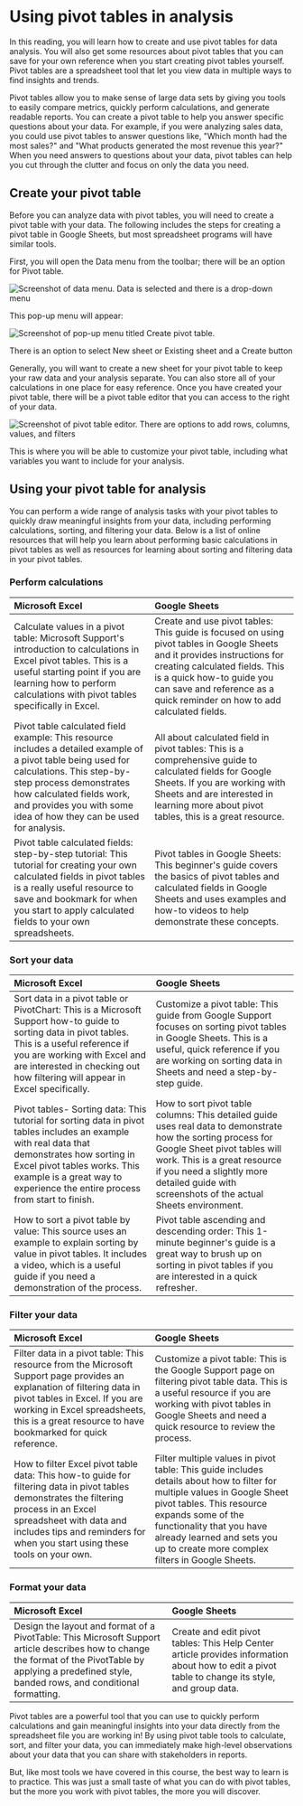 Using pivot tables in analysis
==============================

In this reading, you will learn how to create and use pivot tables for data analysis. You will also get some resources about pivot tables that you can save for your own reference when you start creating pivot tables yourself. Pivot tables are a spreadsheet tool that let you view data in multiple ways to find insights and trends. 

Pivot tables allow you to make sense of large data sets by giving you tools to easily compare metrics, quickly perform calculations, and generate readable reports. You can create a pivot table to help you answer specific questions about your data. For example, if you were analyzing sales data, you could use pivot tables to answer questions like, "Which month had the most sales?" and "What products generated the most revenue this year?" When you need answers to questions about your data, pivot tables can help you cut through the clutter and focus on only the data you need. 

Create your pivot table
-----------------------

Before you can analyze data with pivot tables, you will need to create a pivot table with your data. The following includes the steps for creating a pivot table in Google Sheets, but most spreadsheet programs will have similar tools. 

First, you will open the Data menu from the toolbar; there will be an option for Pivot table.

![Screenshot of data menu. Data is selected and there is a drop-down menu](https://d3c33hcgiwev3.cloudfront.net/imageAssetProxy.v1/nAxKmtDxQWiMSprQ8aFoMA_32568c83b4794bb8b493b631295dc16c_DataMenu.png?expiry=1644883200000&hmac=OPgZ7RayfMdH3sdh834m-RP_L6z7LXPae6o_c7KAx8o)

This pop-up menu will appear:

![Screenshot of pop-up menu titled Create pivot table. ](https://d3c33hcgiwev3.cloudfront.net/imageAssetProxy.v1/O5Foq0BySvCRaKtActrwGg_9ff0b1fdbf8046398c7ee2d5abdc2044_Screenshot-2020-11-16-at-11.47.45-AM.png?expiry=1644883200000&hmac=of3TSP_GNwLtEYil6qlH4MbJB2YPWscftTyK0Qoz2nU)

There is an option to select New sheet or Existing sheet and a Create button

Generally, you will want to create a new sheet for your pivot table to keep your raw data and your analysis separate. You can also store all of your calculations in one place for easy reference. Once you have created your pivot table, there will be a pivot table editor that you can access to the right of your data.

![Screenshot of pivot table editor. There are options to add rows, columns, values, and filters](https://d3c33hcgiwev3.cloudfront.net/imageAssetProxy.v1/nY3EyYVbTViNxMmFWy1YVQ_667552fecaa54c25b60ece296375708c_unnamed-2-.png?expiry=1644883200000&hmac=0f-5qrEh1IVT8P5Hz4UbEPfR4nA_UjaWtLXSYQJUbv8)

This is where you will be able to customize your pivot table, including what variables you want to include for your analysis. 

Using your pivot table for analysis
-----------------------------------

You can perform a wide range of analysis tasks with your pivot tables to quickly draw meaningful insights from your data, including performing calculations, sorting, and filtering your data. Below is a list of online resources that will help you learn about performing basic calculations in pivot tables as well as resources for learning about sorting and filtering data in your pivot tables.

### Perform calculations

| Microsoft Excel | Google Sheets |
| :-- | :-- |
| Calculate values in a pivot table: Microsoft Support's introduction to calculations in Excel pivot tables. This is a useful starting point if you are learning how to perform calculations with pivot tables specifically in Excel. | Create and use pivot tables: This guide is focused on using pivot tables in Google Sheets and it provides instructions for creating calculated fields. This is a quick how-to guide you can save and reference as a quick reminder on how to add calculated fields. |
| Pivot table calculated field example: This resource includes a detailed example of a pivot table being used for calculations. This step-by-step process demonstrates how calculated fields work, and provides you with some idea of how they can be used for analysis. | All about calculated field in pivot tables: This is a comprehensive guide to calculated fields for Google Sheets. If you are working with Sheets and are interested in learning more about pivot tables, this is a great resource. |
| Pivot table calculated fields: step-by-step tutorial: This tutorial for creating your own calculated fields in pivot tables is a really useful resource to save and bookmark for when you start to apply calculated fields to your own spreadsheets. | Pivot tables in Google Sheets: This beginner's guide covers the basics of pivot tables and calculated fields in Google Sheets and uses examples and how-to videos to help demonstrate these concepts. |

### Sort your data

| Microsoft Excel | Google Sheets |
| :-- | :-- |
| Sort data in a pivot table or PivotChart: This is a Microsoft Support how-to guide to sorting data in pivot tables. This is a useful reference if you are working with Excel and are interested in checking out how filtering will appear in Excel specifically. | Customize a pivot table: This guide from Google Support focuses on sorting pivot tables in Google Sheets. This is a useful, quick reference if you are working on sorting data in Sheets and need a step-by-step guide. |
| Pivot tables- Sorting data: This tutorial for sorting data in pivot tables includes an example with real data that demonstrates how sorting in Excel pivot tables works. This example is a great way to experience the entire process from start to finish. | How to sort pivot table columns: This detailed guide uses real data to demonstrate how the sorting process for Google Sheet pivot tables will work. This is a great resource if you need a slightly more detailed guide with screenshots of the actual Sheets environment. |
| How to sort a pivot table by value: This source uses an example to explain sorting by value in pivot tables. It includes a video, which is a useful guide if you need a demonstration of the process. | Pivot table ascending and descending order: This 1-minute beginner's guide is a great way to brush up on sorting in pivot tables if you are interested in a quick refresher. |

### Filter your data

| Microsoft Excel | Google Sheets |
| :-- | :-- |
| Filter data in a pivot table: This resource from the Microsoft Support page provides an explanation of filtering data in pivot tables in Excel. If you are working in Excel spreadsheets, this is a great resource to have bookmarked for quick reference. | Customize a pivot table: This is the Google Support page on filtering pivot table data. This is a useful resource if you are working with pivot tables in Google Sheets and need a quick resource to review the process. |
| How to filter Excel pivot table data: This how-to guide for filtering data in pivot tables demonstrates the filtering process in an Excel spreadsheet with data and includes tips and reminders for when you start using these tools on your own. | Filter multiple values in pivot table: This guide includes details about how to filter for multiple values in Google Sheet pivot tables. This resource expands some of the functionality that you have already learned and sets you up to create more complex filters in Google Sheets. |

### Format your data

| Microsoft Excel | Google Sheets |
| :-- | :-- |
| Design the layout and format of a PivotTable: This Microsoft Support article describes how to change the format of the PivotTable by applying a predefined style, banded rows, and conditional formatting. | Create and edit pivot tables: This Help Center article provides information about how to edit a pivot table to change its style, and group data. |

Pivot tables are a powerful tool that you can use to quickly perform calculations and gain meaningful insights into your data directly from the spreadsheet file you are working in! By using pivot table tools to calculate, sort, and filter your data, you can immediately make high-level observations about your data that you can share with stakeholders in reports.

But, like most tools we have covered in this course, the best way to learn is to practice. This was just a small taste of what you can do with pivot tables, but the more you work with pivot tables, the more you will discover.

